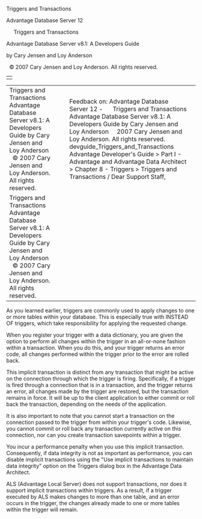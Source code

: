 Triggers and Transactions




Advantage Database Server 12  

     Triggers and Transactions

Advantage Database Server v8.1: A Developers Guide

by Cary Jensen and Loy Anderson

  © 2007 Cary Jensen and Loy Anderson. All rights reserved.

|  |
| --- |
|  |

|  |  |  |  |  |
| --- | --- | --- | --- | --- |
| Triggers and Transactions  Advantage Database Server v8.1: A Developers Guide  by Cary Jensen and Loy Anderson    © 2007 Cary Jensen and Loy Anderson. All rights reserved. |  |  | Feedback on: Advantage Database Server 12 -      Triggers and Transactions Advantage Database Server v8.1: A Developers Guide by Cary Jensen and Loy Anderson     2007 Cary Jensen and Loy Anderson. All rights reserved. devguide\_Triggers\_and\_Transactions Advantage Developer's Guide > Part I - Advantage and Advantage Data Architect > Chapter 8 - Triggers > Triggers and Transactions / Dear Support Staff, |  |
| Triggers and Transactions  Advantage Database Server v8.1: A Developers Guide  by Cary Jensen and Loy Anderson    © 2007 Cary Jensen and Loy Anderson. All rights reserved. |  |  |  |  |

As you learned earlier, triggers are commonly used to apply changes to one or more tables within your database. This is especially true with INSTEAD OF triggers, which take responsibility for applying the requested change.

When you register your trigger with a data dictionary, you are given the option to perform all changes within the trigger in an all-or-none fashion within a transaction. When you do this, and your trigger returns an error code, all changes performed within the trigger prior to the error are rolled back.

This implicit transaction is distinct from any transaction that might be active on the connection through which the trigger is firing. Specifically, if a trigger is fired through a connection that is in a transaction, and the trigger returns an error, all changes made by the trigger are restored, but the transaction remains in force. It will be up to the client application to either commit or roll back the transaction, depending on the needs of the application.

It is also important to note that you cannot start a transaction on the connection passed to the trigger from within your trigger's code. Likewise, you cannot commit or roll back any transaction currently active on this connection, nor can you create transaction savepoints within a trigger.

You incur a performance penalty when you use this implicit transaction. Consequently, if data integrity is not as important as performance, you can disable implicit transactions using the "Use implicit transactions to maintain data integrity" option on the Triggers dialog box in the Advantage Data Architect.

ALS (Advantage Local Server) does not support transactions, nor does it support implicit transactions within triggers. As a result, if a trigger executed by ALS makes changes to more than one table, and an error occurs in the trigger, the changes already made to one or more tables within the trigger will remain.